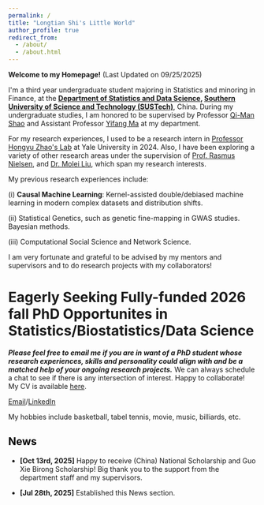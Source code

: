 ```yaml
---
permalink: /
title: "Longtian Shi's Little World"
author_profile: true
redirect_from: 
  - /about/
  - /about.html
---
```


**Welcome to my Homepage!** (Last Updated on 09/25/2025)

I'm a third year undergraduate student majoring in Statistics and minoring in Finance, at the **[Department of Statistics and Data Science](https://stat-ds.sustech.edu.cn/?lang=en-us), [Southern University of Science and Technology (SUSTech)](https://www.sustech.edu.cn/en/)**, China. During my undergraduate studies, I am honored to be supervised by Professor [Qi-Man Shao](https://www.sustech.edu.cn/en/faculties/shaoqiman.html) and Assistant Professor [Yifang Ma](https://www.sustech.edu.cn/en/faculties/mayifang.html) at my department.

For my research experiences, I used to be a research intern in [Professor Hongyu Zhao's Lab](https://zhaocenter.org/) at Yale University in 2024. Also, I have been exploring a variety of other research areas under the supervision of [Prof. Rasmus Nielsen](https://statistics.berkeley.edu/people/rasmus-nielsen), and [Dr. Molei Liu](https://moleibobliu.github.io/), which span my research interests. 


My previous research experiences include:

(i) **Causal Machine Learning**: Kernel-assisted double/debiased machine learning in modern complex datasets and distribution shifts. 

(ii) Statistical Genetics, such as genetic fine-mapping in GWAS studies. Bayesian methods.

(iii) Computational Social Science and Network Science.

I am very fortunate and grateful to be advised by my mentors and supervisors and to do research projects with my collaborators!


Eagerly Seeking Fully-funded 2026 fall PhD Opportunites in Statistics/Biostatistics/Data Science
======
***Please feel free to email me if you are in want of a PhD student whose research experiences, skills and personality could align with and be a matched help of your ongoing research projects.*** We can always schedule a chat to see if there is any intersection of interest. Happy to collaborate! My CV is available [here](/files/Longtian_Shi_CV_2025_10_29updated.pdf).


[Email](shilt2022@mail.sustech.edu.cn)/[LinkedIn](https://www.linkedin.com/in/longtian-shi-280b14315/)


My hobbies include basketball, tabel tennis, movie, music, billiards, etc.



## <font color = '#000000'>News</font>



* **[Oct 13rd, 2025]** Happy to receive (China) National Scholarship and Guo Xie Birong Scholarship! Big thank you to the support from the department staff and my supervisors.


* **[Jul 28th, 2025]** Established this News section.



<div  style = "display:block;width:400px;height:400px">
<script type="text/javascript" id="clstr_globe" src="//clustrmaps.com/globe.js?d=hz6k6GhkBzNXk-zatck70bB_OnevtaTUx9GNaLEP09E"></script>

  
</div>
